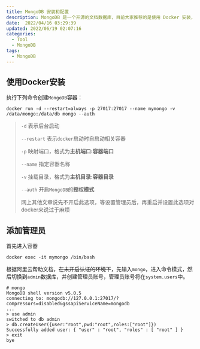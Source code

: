```yaml
---
title: MongoDB 安装和配置
description: MongoDB 是一个开源的文档数据库，目前大家推荐的是使用 Docker 安装，然后需要设置管理员账号。
date:  2022/04/16 03:29:39
updated: 2022/06/19 02:07:16
categories:
  - Tool
  - MongoDB
tags:
  - MongoDB
---
```


## 使用Docker安装

执行下列命令创建`MongoDB`容器：

```shell
docker run -d --restart=always -p 27017:27017 --name mymongo -v /data/mongo:/data/db mongo --auth
```

>   `-d` 表示后台启动
>
>   `--restart` 表示`docker`启动时自启动相关容器
>
>   `-p` 映射端口，格式为**主机端口:容器端口**
>
>   `--name` 指定容器名称
>
>   `-v` 挂载目录，格式为**主机目录:容器目录**
>
>   `--auth` 开启`MongoDB`的**授权模式**
>
>   网上其他文章说先不开启此选项，等设置管理员后，再重启并设置此选项对docker来说过于麻烦

## 添加管理员

首先进入容器

```shell
docker exec -it mymongo /bin/bash
```

根据阿里云帮助文档，~~在未开启认证的环境下~~，先输入`mongo`，进入命令模式，然后切换到`admin`数据库，并创建管理员账号，管理员账号将在`system.users`中。

```shell
# mongo
MongoDB shell version v5.0.5
connecting to: mongodb://127.0.0.1:27017/?compressors=disabled&gssapiServiceName=mongodb
...
> use admin
switched to db admin
> db.createUser({user:"root",pwd:"root",roles:["root"]})
Successfully added user: { "user" : "root", "roles" : [ "root" ] }
> exit
bye
```
